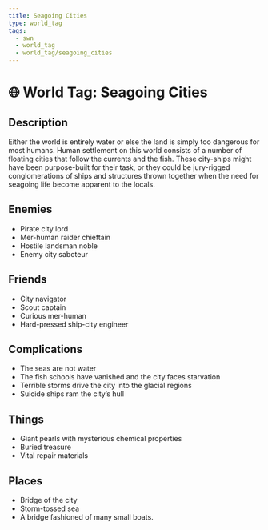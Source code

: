```yaml
---
title: Seagoing Cities
type: world_tag
tags:
  - swn
  - world_tag
  - world_tag/seagoing_cities
---
```

# 🌐 World Tag: Seagoing Cities

## Description
Either the world is entirely water or else the land is simply too dangerous for most humans. Human settlement on this world consists of a number of floating cities that follow the currents and the fish. These city-ships might have been purpose-built for their task, or they could be jury-rigged conglomerations of ships and structures thrown together when the need for seagoing life become apparent to the locals.
## Enemies
- Pirate city lord
- Mer-human raider chieftain
- Hostile landsman noble
- Enemy city saboteur

## Friends
- City navigator
- Scout captain
- Curious mer-human
- Hard-pressed ship-city engineer

## Complications
- The seas are not water
- The fish schools have vanished and the city faces starvation
- Terrible storms drive the city into the glacial regions
- Suicide ships ram the city’s hull

## Things
- Giant pearls with mysterious chemical properties
- Buried treasure
- Vital repair materials

## Places
- Bridge of the city
- Storm-tossed sea
- A bridge fashioned of many small boats.

